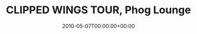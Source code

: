 ---
templateKey: event
guid: 089529b4-6eab-11ea-99c5-002590d1d1b0
date: 2010-05-07T00:00:00+00:00
eventTime: 'none'
title: CLIPPED WINGS TOUR, Phog Lounge
artist: CLIPPED WINGS TOUR
city: Windsor
venue: Phog Lounge
group: PPF House
guests: MAGNOLIUS, LEO37, USM
---